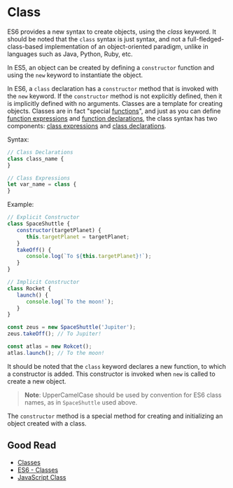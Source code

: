 # Class

ES6 provides a new syntax to create objects, using the *class* keyword. It should be noted that the `class` syntax is just syntax, and not a full-fledged-class-based implementation of an object-oriented paradigm, unlike in languages such as Java, Python, Ruby, etc.

In ES5, an object can be created by defining a `constructor` function and using the `new` keyword to instantiate the object.

In ES6, a `class` declaration has a `constructor` method that is invoked with the `new` keyword. If the `constructor` method is not explicitly defined, then it is implicitly defined with no arguments. Classes are a template for creating objects. Classes are in fact "special [functions](https://developer.mozilla.org/en-US/docs/Web/JavaScript/Reference/Functions)", and just as you can define [function expressions](https://developer.mozilla.org/en-US/docs/Web/JavaScript/Reference/Operators/function) and [function declarations](https://developer.mozilla.org/en-US/docs/Web/JavaScript/Reference/Statements/function), the class syntax has two components: [class expressions](https://developer.mozilla.org/en-US/docs/Web/JavaScript/Reference/Operators/class) and [class declarations](https://developer.mozilla.org/en-US/docs/Web/JavaScript/Reference/Statements/class).

Syntax:
```javascript
// Class Declarations
class class_name {
}

// Class Expressions
let var_name = class {
}
```

Example:
```javascript
// Explicit Constructor
class SpaceShuttle {
   constructor(targetPlanet) {
      this.targetPlanet = targetPlanet;
   }
   takeOff() {
      console.log(`To ${this.targetPlanet}!`);
   }
}

// Implicit Constructor
class Rocket {
   launch() {
      console.log(`To the moon!`);
   }
}

const zeus = new SpaceShuttle('Jupiter');
zeus.takeOff(); // To Jupiter!

const atlas = new Rokcet();
atlas.launch(); // To the moon!
```

It should be noted that the `class` keyword declares a new function, to which a constructor is added. This constructor is invoked when `new` is called to create a new object.

> **Note**: UpperCamelCase should be used by convention for ES6 class names, as in `SpaceShuttle` used above.

The `constructor` method is a special method for creating and initializing an object created with a class.

## Good Read
* [Classes](https://developer.mozilla.org/en-US/docs/Web/JavaScript/Reference/Classes)
* [ES6 - Classes](https://www.tutorialspoint.com/es6/es6_classes.htm)
* [JavaScript Class](https://www.javascripttutorial.net/es6/javascript-class/)